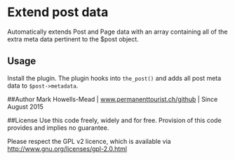 # Extend post data
Automatically extends Post and Page data with an array containing all of the extra meta data pertinent to the $post object.

## Usage
Install the plugin. The plugin hooks into `the_post()` and adds all post meta data to `$post->metadata`.

##Author
Mark Howells-Mead | www.permanenttourist.ch/github | Since August 2015

##License
Use this code freely, widely and for free. Provision of this code provides and implies no guarantee.

Please respect the GPL v2 licence, which is available via http://www.gnu.org/licenses/gpl-2.0.html